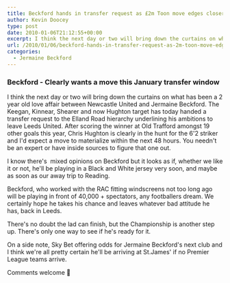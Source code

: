 ```yaml
---
title: Beckford hands in transfer request as £2m Toon move edges closer
author: Kevin Doocey
type: post
date: 2010-01-06T21:12:55+00:00
excerpt: I think the next day or two will bring down the curtains on what has been ..
url: /2010/01/06/beckford-hands-in-transfer-request-as-2m-toon-move-edges-closer/
categories:
  - Jermaine Beckford
---
```


### Beckford - Clearly wants a move this January transfer window

I think the next day or two will bring down the curtains on what has been a 2 year old love affair between Newcastle United and Jermaine Beckford. The Keegan, Kinnear, Shearer and now Hughton target has today handed a transfer request to the Elland Road hierarchy underlining his ambitions to leave Leeds United. After scoring the winner at Old Trafford amongst 19 other  goals this year, Chris Hughton is clearly in the hunt for the 6'2 striker and I'd expect a move to materialize within the next 48 hours. You needn't be an expert or have inside sources to figure that one out.

I know there's  mixed opinions on Beckford but it looks as if, whether we like it or not, he'll be playing in a Black and White jersey very soon, and maybe as soon as our away trip to Reading.

Beckford, who worked with the RAC fitting windscreens not too long ago will be playing in front of 40,000 + spectators, any footballers dream. We certainly hope he takes his chance and leaves whatever bad attitude he has, back in Leeds.

There's no doubt the lad can finish, but the Championship is another step up. There's only one way to see if he's ready for it.

On a side note, Sky Bet offering odds for Jermaine Beckford's next club and I think we're all pretty certain he'll be arriving at St.James' if no Premier League teams arrive.

Comments welcome 🙂
